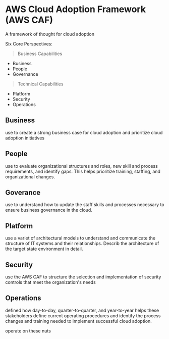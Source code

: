 # AWS Cloud Adoption Framework (AWS CAF)
A framework of thought for cloud adoption


Six Core Perspectives:
> Business Capabilities
- Business
- People
- Governance

> Technical Capabilities
- Platform
- Security
- Operations




## Business
use to create a strong business case for cloud adoption and prioritize cloud adoption initiatives

## People
use to evaluate organizational structures and roles, new skill and process requirements, and identify gaps. This helps prioritize training, staffing, and organizational changes.

## Goverance
use to understand how to update the staff skills and processes necessary to ensure business governance in the cloud.

## Platform
use a variet of architectural models to understand and communicate the structure of IT systems and their relationships. Describ the architecture of the target state environment in detail.

## Security
use the AWS CAF to structure the selection and implementation of security controls that meet the organization's needs

## Operations
defined how day-to-day, quarter-to-quarter, and year-to-year 
helps these stakeholders define current operating procedures and identify the process changes and training needed to implement successful cloud adoption.


operate on these nuts


